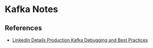# Kafka Notes

## References

* [LinkedIn Details Production Kafka Debugging and Best Practices](https://www.infoq.com/news/2016/06/linkedin-kafka-debugging)
